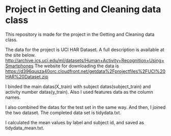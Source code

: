 # Project in Getting and Cleaning data class

This repository is made for the project in the Getting and Cleaning data class.

The data for the project is UCI HAR Dataset.
A full description is available at the site below.
http://archive.ics.uci.edu/ml/datasets/Human+Activity+Recognition+Using+Smartphones
The website for downloading the data is https://d396qusza40orc.cloudfront.net/getdata%2Fprojectfiles%2FUCI%20HAR%20Dataset.zip

I binded the main datas(X_train) with subject datas(subject_train) and activity number datas(y_train). Also I used features data as the column names.

I also combined the datas for the test set in the same way. And then, I joined the two dataset. The completed data set is tidydata.txt.

I calculated the mean values by label and subject id, and saved as tidydata_mean.txt.